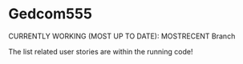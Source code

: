 # Gedcom555
CURRENTLY WORKING (MOST UP TO DATE):
MOSTRECENT Branch

The list related user stories are within the running code!
